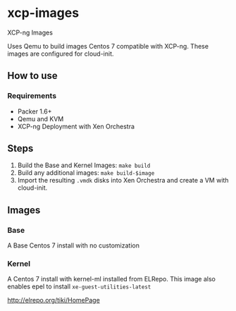 # xcp-images
XCP-ng Images

Uses Qemu to build images Centos 7 compatible with XCP-ng. These images are configured 
for cloud-init.

## How to use

### Requirements

* Packer 1.6+
* Qemu and KVM
* XCP-ng Deployment with Xen Orchestra

## Steps

1. Build the Base and Kernel Images: `make build`
1. Build any additional images: `make build-$image`
1. Import the resulting `.vmdk` disks into Xen Orchestra and create a VM with cloud-init.

## Images

### Base

A Base Centos 7 install with no customization

### Kernel

A Centos 7 install with kernel-ml installed from ELRepo.
This image also enables epel to install `xe-guest-utilities-latest`

http://elrepo.org/tiki/HomePage

